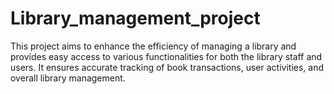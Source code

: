 # Library_management_project
This project aims to enhance the efficiency of managing a library and provides easy access to various functionalities for both the library staff and users. It ensures accurate tracking of book transactions, user activities, and overall library management.
